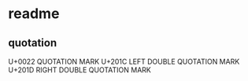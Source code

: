 readme
======

## quotation

U+0022 QUOTATION MARK
U+201C LEFT DOUBLE QUOTATION MARK
U+201D RIGHT DOUBLE QUOTATION MARK
